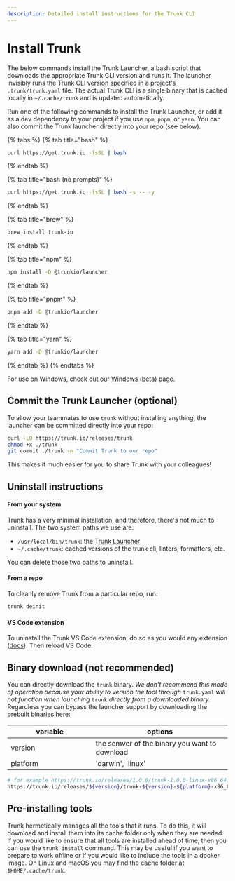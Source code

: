 ```yaml
---
description: Detailed install instructions for the Trunk CLI
---
```


# Install Trunk

The below commands install the Trunk Launcher, a bash script that downloads the appropriate Trunk CLI version and runs it. The launcher invisibly runs the Trunk CLI version specified in a project's `.trunk/trunk.yaml` file. The actual Trunk CLI is a single binary that is cached locally in `~/.cache/trunk` and is updated automatically.

Run one of the following commands to install the Trunk Launcher, or add it as a dev dependency to your project if you use `npm`, `pnpm`, or `yarn`. You can also commit the Trunk launcher directly into your repo (see below).

{% tabs %}
{% tab title="bash" %}

```bash
curl https://get.trunk.io -fsSL | bash
```

{% endtab %}

{% tab title="bash (no prompts)" %}

```bash
curl https://get.trunk.io -fsSL | bash -s -- -y
```

{% endtab %}

{% tab title="brew" %}

```bash
brew install trunk-io
```

{% endtab %}

{% tab title="npm" %}

```bash
npm install -D @trunkio/launcher
```

{% endtab %}

{% tab title="pnpm" %}

```bash
pnpm add -D @trunkio/launcher
```

{% endtab %}

{% tab title="yarn" %}

```bash
yarn add -D @trunkio/launcher
```

{% endtab %}
{% endtabs %}

For use on Windows, check out our [Windows (beta)](windows-beta.md) page.

## Commit the Trunk Launcher (optional)

To allow your teammates to use `trunk` without installing anything, the launcher can be committed directly into your repo:

```sh
curl -LO https://trunk.io/releases/trunk
chmod +x ./trunk
git commit ./trunk -m "Commit Trunk to our repo"
```

This makes it much easier for you to share Trunk with your colleagues!

## Uninstall instructions

#### From your system

Trunk has a very minimal installation, and therefore, there's not much to uninstall. The two system paths we use are:

- `/usr/local/bin/trunk`: the [Trunk Launcher](../../reference/components.md#trunk-launcher)
- `~/.cache/trunk`: cached versions of the trunk cli, linters, formatters, etc.

You can delete those two paths to uninstall.

#### From a repo

To cleanly remove Trunk from a particular repo, run:

```bash
trunk deinit
```

#### VS Code extension

To uninstall the Trunk VS Code extension, do so as you would any extension ([docs](https://code.visualstudio.com/docs/editor/extension-marketplace)). Then reload VS Code.

## Binary download (not recommended)

You can directly download the `trunk` binary. _We don't recommend this mode of operation because your ability to version the tool through_ `trunk.yaml` _will not function when launching_ `trunk` _directly from a downloaded binary._ Regardless you can bypass the launcher support by downloading the prebuilt binaries here:

<table><thead><tr><th width="178">variable</th><th>options</th></tr></thead><tbody><tr><td>version</td><td>the semver of the binary you want to download</td></tr><tr><td>platform</td><td>'darwin', 'linux'</td></tr></tbody></table>

```bash
# for example https://trunk.io/releases/1.0.0/trunk-1.0.0-linux-x86_64.tar.gz
https://trunk.io/releases/${version}/trunk-${version}-${platform}-x86_64.tar.gz
```

## Pre-installing tools

Trunk hermetically manages all the tools that it runs. To do this, it will download and install them into its cache folder only when they are needed. If you would like to ensure that all tools are installed ahead of time, then you can use the `trunk install` command. This may be useful if you want to prepare to work offline or if you would like to include the tools in a docker image. On Linux and macOS you may find the cache folder at `$HOME/.cache/trunk`.
